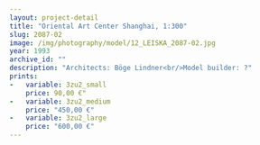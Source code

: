 ```yaml
---
layout: project-detail
title: "Oriental Art Center Shanghai, 1:300"
slug: 2087-02
image: /img/photography/model/12_LEISKA_2087-02.jpg
year: 1993
archive_id: ""
description: "Architects: Böge Lindner<br/>Model builder: ?"
prints: 
-   variable: 3zu2_small
    price: 90,00 €"
-   variable: 3zu2_medium
    price: "450,00 €"
-   variable: 3zu2_large
    price: "600,00 €"
---
```

